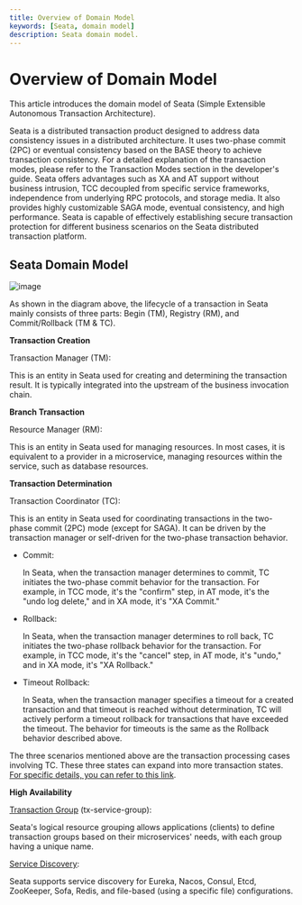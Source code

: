```yaml
---
title: Overview of Domain Model
keywords: [Seata, domain model]
description: Seata domain model.
---
```


# Overview of Domain Model

This article introduces the domain model of Seata (Simple Extensible Autonomous Transaction Architecture).

Seata is a distributed transaction product designed to address data consistency issues in a distributed architecture. It uses two-phase commit (2PC) or eventual consistency based on the BASE theory to achieve transaction consistency. For a detailed explanation of the transaction modes, please refer to the Transaction Modes section in the developer's guide. Seata offers advantages such as XA and AT support without business intrusion, TCC decoupled from specific service frameworks, independence from underlying RPC protocols, and storage media. It also provides highly customizable SAGA mode, eventual consistency, and high performance. Seata is capable of effectively establishing secure transaction protection for different business scenarios on the Seata distributed transaction platform.

## Seata Domain Model

![image](https://img.alicdn.com/tfs/TB19qmhOrY1gK0jSZTEXXXDQVXa-1330-924.png)

As shown in the diagram above, the lifecycle of a transaction in Seata mainly consists of three parts: Begin (TM), Registry (RM), and Commit/Rollback (TM & TC).

**Transaction Creation**

Transaction Manager (TM):

This is an entity in Seata used for creating and determining the transaction result. It is typically integrated into the upstream of the business invocation chain.

**Branch Transaction**

Resource Manager (RM):

This is an entity in Seata used for managing resources. In most cases, it is equivalent to a provider in a microservice, managing resources within the service, such as database resources.

**Transaction Determination**

Transaction Coordinator (TC):

This is an entity in Seata used for coordinating transactions in the two-phase commit (2PC) mode (except for SAGA). It can be driven by the transaction manager or self-driven for the two-phase transaction behavior.

- Commit:

  In Seata, when the transaction manager determines to commit, TC initiates the two-phase commit behavior for the transaction. For example, in TCC mode, it's the "confirm" step, in AT mode, it's the "undo log delete," and in XA mode, it's "XA Commit."

- Rollback:

  In Seata, when the transaction manager determines to roll back, TC initiates the two-phase rollback behavior for the transaction. For example, in TCC mode, it's the "cancel" step, in AT mode, it's "undo," and in XA mode, it's "XA Rollback."

- Timeout Rollback:

  In Seata, when the transaction manager specifies a timeout for a created transaction and that timeout is reached without determination, TC will actively perform a timeout rollback for transactions that have exceeded the timeout. The behavior for timeouts is the same as the Rollback behavior described above.

The three scenarios mentioned above are the transaction processing cases involving TC. These three states can expand into more transaction states. [For specific details, you can refer to this link](/docs/user/appendix/global-transaction-status).

**High Availability**

[Transaction Group](/docs/user/txgroup/transaction-group) (tx-service-group):

Seata's logical resource grouping allows applications (clients) to define transaction groups based on their microservices' needs, with each group having a unique name.

[Service Discovery](/docs/user/registry/):

Seata supports service discovery for Eureka, Nacos, Consul, Etcd, ZooKeeper, Sofa, Redis, and file-based (using a specific file) configurations.
